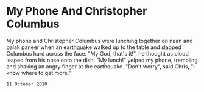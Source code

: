 # My Phone And Christopher Columbus

My phone and Christopher Columbus were lunching together on naan and palak paneer when an earthquake walked up to the table and slapped Columbus hard across the face. "My God, that's it!", he thought as blood leaped from his nose onto the dish. "My lunch!" yelped my phone, trembling and shaking an angry finger at the earthquake. "Don't worry", said Chris, "I know where to get more."

`11 October 2010`

